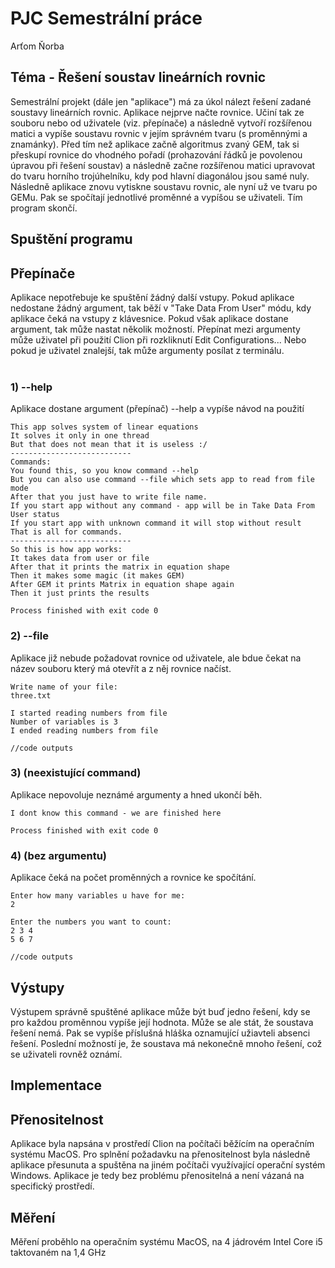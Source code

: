 # PJC Semestrální práce

Arťom Ňorba 

## Téma - Řešení soustav lineárních rovnic

Semestrální projekt (dále jen "aplikace") má za úkol nálezt řešení zadané soustavy lineárních rovnic. Aplikace nejprve načte rovnice. Učiní tak ze souboru nebo od uživatele (viz. přepínače) a následně vytvoří rozšířenou matici a vypíše soustavu rovnic v jejím správném tvaru (s proměnnými a znamánky). Před tím než aplikace začně algoritmus zvaný GEM, tak si přeskupí rovnice do vhodného pořadí (prohazování řádků je povolenou úpravou při řešení soustav) a následně začne rozšířenou matici upravovat do tvaru horního trojúhelníku, kdy pod hlavní diagonálou jsou samé nuly. Následně aplikace znovu vytiskne soustavu rovnic, ale nyní už ve tvaru po GEMu. Pak se spočítají jednotlivé proměnné a vypíšou se uživateli. Tím program skončí.

## Spuštění programu

## Přepínače
Aplikace nepotřebuje ke spuštění žádný další vstupy. Pokud aplikace nedostane žádný argument, tak běží v "Take Data From User" módu, kdy aplikace čeká na vstupy z klávesnice. Pokud však aplikace dostane argument, tak může nastat několik možností. Přepínat mezi argumenty může uživatel při použití Clion při rozkliknutí Edit Configurations... Nebo pokud je uživatel znalejší, tak může argumenty posílat z terminálu. <br><br>

### 1) --help
Aplikace dostane argument (přepínač) --help a vypíše návod na použití
```
This app solves system of linear equations 
It solves it only in one thread 
But that does not mean that it is useless :/ 
---------------------------
Commands: 
You found this, so you know command --help 
But you can also use command --file which sets app to read from file mode
After that you just have to write file name. 
If you start app without any command - app will be in Take Data From User status
If you start app with unknown command it will stop without result
That is all for commands. 
---------------------------
So this is how app works: 
It takes data from user or file 
After that it prints the matrix in equation shape 
Then it makes some magic (it makes GEM) 
After GEM it prints Matrix in equation shape again 
Then it just prints the results 

Process finished with exit code 0
```
### 2) --file
Aplikace již nebude požadovat rovnice od uživatele, ale bdue čekat na název souboru který má otevřít a z něj rovnice načíst.
```
Write name of your file: 
three.txt

I started reading numbers from file
Number of variables is 3
I ended reading numbers from file

//code outputs
```

### 3) (neexistující command)
Aplikace nepovoluje neznámé argumenty a hned ukončí běh.
```
I dont know this command - we are finished here

Process finished with exit code 0
```

### 4) (bez argumentu)
Aplikace čeká na počet proměnných a rovnice ke spočítání.
```
Enter how many variables u have for me: 
2

Enter the numbers you want to count: 
2 3 4
5 6 7

//code outputs
```
## Výstupy
Výstupem správně spuštěné aplikace může být buď jedno řešení, kdy se pro každou proměnnou vypíše její hodnota. Může se ale stát, že soustava řešení nemá. Pak se vypíše příslušná hláška oznamující užiavteli absenci řešení. Poslední možností je, že soustava má nekonečně mnoho řešení, což se uživateli rovněž oznámí.

## Implementace

## Přenositelnost
Aplikace byla napsána v prostředí Clion na počítači běžícím na operačním systému MacOS. Pro splnění požadavku na přenositelnost byla následně aplikace přesunuta a spuštěna na jiném počítači využívající operační systém Windows. Aplikace je tedy bez problému přenositelná a není vázaná na specifický prostředí.

## Měření
Měření proběhlo na operačním systému MacOS, na 4 jádrovém Intel Core i5 taktovaném na 1,4 GHz 




